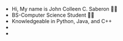 - Hi, My name is John Colleen C. Saberon 🙋‍♂️
- BS-Computer Science Student 🧑‍🎓
- Knowledgeable in Python, Java, and C++
- 
- 

<!---
thexys/thexys is a ✨ special ✨ repository because its `README.md` (this file) appears on your GitHub profile.
You can click the Preview link to take a look at your changes.
--->

